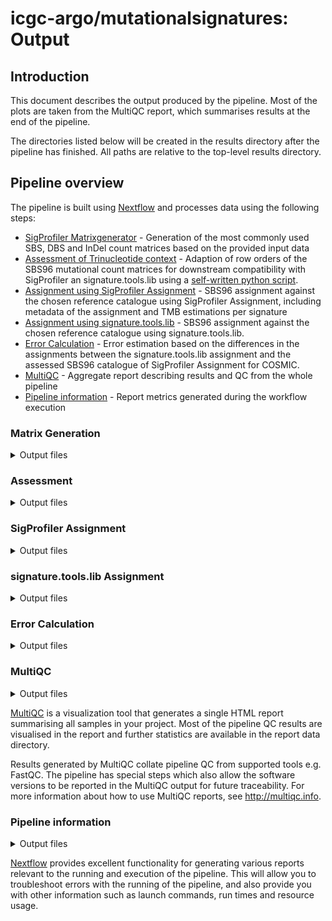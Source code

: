 # icgc-argo/mutationalsignatures: Output

## Introduction

This document describes the output produced by the pipeline. Most of the plots are taken from the MultiQC report, which summarises results at the end of the pipeline.

The directories listed below will be created in the results directory after the pipeline has finished. All paths are relative to the top-level results directory.

## Pipeline overview

The pipeline is built using [Nextflow](https://www.nextflow.io/) and processes data using the following steps:

- [SigProfiler Matrixgenerator](#matrix-generation) - Generation of the most commonly used SBS, DBS and InDel count matrices based on the provided input data
- [Assessment of Trinucleotide context](#assessment) - Adaption of row orders of the SBS96 mutational count matrices for downstream compatibility with SigProfiler an signature.tools.lib using a [self-written python script](/bin/assessment.py).
- [Assignment using SigProfiler Assignment](#sigprofiler-assignment) - SBS96 assignment against the chosen reference catalogue using SigProfiler Assignment, including metadata of the assignment and TMB estimations per signature
- [Assignment using signature.tools.lib](#signaturetoolslib-assignment) - SBS96 assignment against the chosen reference catalogue using signature.tools.lib.
- [Error Calculation](#error-calculation) - Error estimation based on the differences in the assignments between the signature.tools.lib assignment and the assessed SBS96 catalogue of SigProfiler Assignment for COSMIC.
- [MultiQC](#multiqc) - Aggregate report describing results and QC from the whole pipeline
- [Pipeline information](#pipeline-information) - Report metrics generated during the workflow execution

### Matrix Generation

<details markdown="1">
<summary>Output files</summary>

- `matrixgenerator/{cohort}/`
  - `Trinucleotide_matrix_{cohort}_SBS96.txt`: Mutational assignments of the input SNVs to the [trinucleotide context SBS96](https://osf.io/s93d5/wiki/5.%20Output%20-%20SBS/).
  - `Trinucleotide_matrix_{cohort}_DBS78.txt`: Mutational assignments of the input DBSs to the [dinucleotide context DBS78](https://osf.io/s93d5/wiki/5.%20Output%20-%20DBS/).
  - `Trinucleotide_matrix_{cohort}_ID83.txt`: Mutational assignments of the input InDels to the [repeat and microhomology indel context ID83](https://osf.io/s93d5/wiki/5.%20Output%20-%20ID/).

</details>

### Assessment

<details markdown="1">
<summary>Output files</summary>

- `assessment/{cohort}/`
  - `SBS96_reordered_forCOSMIC.txt`: Mutational counts reordered to adhere to the COSMIC reference catalogue row order.
  - `SBS96_reordered_forSIGTOOLS.txt`: Mutational counts reordered to adhere to the SIGNAL reference catalogue row order.

</details>

### SigProfiler Assignment

<details markdown="1">
<summary>Output files</summary>

- `assignment/{cohort}/sigprofiler/output/Assignment_Solution/`
  - `Activities`: Per sample assignment of the SBS96 catalogue to the reference catalogue as tab-separated text file, including plots showing the absolute activities per sample and the estimated TMB contribution per sample to each signature.
  - `Signatures`: Aggregated results of the per trinucleotide attribution to each signature in the reference for the whole cohort as tab-separated text file.
  - `Solution_Stats`: Metadata of the NMF iterations and the respective statistics per iteration.

</details>

### signature.tools.lib Assignment

<details markdown="1">
<summary>Output files</summary>

- `assignment/{cohort}/signaturetoolslib/`
  - `{cohort}.json`: Aggregated results containing the per sample activities per trinucleotide and the per sample assignment to each signature in JSON format.

</details>

### Error Calculation

<details markdown="1">
<summary>Output files</summary>

- `errorthresholding/{cohort}/`
  - `{cohort}_errors.json`: JSON containing the Kullback-Leibler-Divergence, Root-Mean Square Error, Sum of Absolute Differences and the Hellinger distance per cohort.

</details>

### MultiQC

<details markdown="1">
<summary>Output files</summary>

- `multiqc/`
  - `multiqc_report.html`: a standalone HTML file that can be viewed in your web browser.
  - `multiqc_data/`: directory containing parsed statistics from the different tools used in the pipeline.
  - `multiqc_plots/`: directory containing static images from the report in various formats.

</details>

[MultiQC](http://multiqc.info) is a visualization tool that generates a single HTML report summarising all samples in your project. Most of the pipeline QC results are visualised in the report and further statistics are available in the report data directory.

Results generated by MultiQC collate pipeline QC from supported tools e.g. FastQC. The pipeline has special steps which also allow the software versions to be reported in the MultiQC output for future traceability. For more information about how to use MultiQC reports, see <http://multiqc.info>.

### Pipeline information

<details markdown="1">
<summary>Output files</summary>

- `pipeline_info/`
  - Reports generated by Nextflow: `execution_report.html`, `execution_timeline.html`, `execution_trace.txt` and `pipeline_dag.dot`/`pipeline_dag.svg`.
  - Reports generated by the pipeline: `pipeline_report.html`, `pipeline_report.txt` and `software_versions.yml`. The `pipeline_report*` files will only be present if the `--email` / `--email_on_fail` parameter's are used when running the pipeline.
  - Reformatted samplesheet files used as input to the pipeline: `samplesheet.valid.csv`.
  - Parameters used by the pipeline run: `params.json`.

</details>

[Nextflow](https://www.nextflow.io/docs/latest/tracing.html) provides excellent functionality for generating various reports relevant to the running and execution of the pipeline. This will allow you to troubleshoot errors with the running of the pipeline, and also provide you with other information such as launch commands, run times and resource usage.

